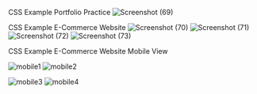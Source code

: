 CSS Example Portfolio Practice 
![Screenshot (69)](https://user-images.githubusercontent.com/107221212/174424243-0a56515b-e0cf-4f4d-9bec-e712986bff57.png)

CSS Example E-Commerce Website 
![Screenshot (70)](https://user-images.githubusercontent.com/107221212/174542031-ffbd23f9-4fe7-4c1f-8b00-7ffe8e3c086b.png)
![Screenshot (71)](https://user-images.githubusercontent.com/107221212/174542042-48528e89-df76-4235-b14b-1fde4138a1c6.png)
![Screenshot (72)](https://user-images.githubusercontent.com/107221212/174542055-8fc94c32-8fd6-40a7-8cdd-e04cb8b1b4ab.png)
![Screenshot (73)](https://user-images.githubusercontent.com/107221212/174542064-5fe9b072-c40a-4988-8c84-73340a73e9e2.png)

CSS Example E-Commerce Website Mobile View

![mobile1](https://user-images.githubusercontent.com/107221212/174542184-2e4b084b-7fa5-4ca5-9f9a-e624f23ac86c.PNG)
![mobile2](https://user-images.githubusercontent.com/107221212/174542211-68b9e987-15d4-4c65-80df-c54af8ec017a.PNG)

![mobile3](https://user-images.githubusercontent.com/107221212/174542338-49f00da3-0c40-47cc-9075-9ff1cd3a0e23.PNG)
![mobile4](https://user-images.githubusercontent.com/107221212/174542385-c542ab96-d1cf-4c13-8b22-ffd8aa210a26.PNG)
